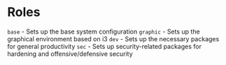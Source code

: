 # Roles

`base` - Sets up the base system configuration
`graphic` - Sets up the graphical environment based on i3
`dev` - Sets up the necessary packages for general productivity
`sec` - Sets up security-related packages for hardening and offensive/defensive security
